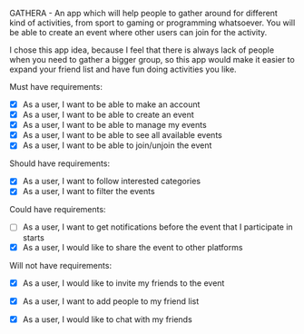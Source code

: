 GATHERA - An app which will help people to gather around for different kind of activities, from sport to gaming or programming whatsoever. You will be able to create an event where other users can join for the activity.

I chose this app idea, because I feel that there is always lack of people when you need to gather a bigger group, so this app would make it easier to expand your friend list and have fun doing activities you like. 

Must have requirements:

- [x] As a user, I want to be able to make an account
- [x] As a user, I want to be able to create an event
- [x] As a user, I want to be able to manage my events
- [x] As a user, I want to be able to see all available events
- [x] As a user, I want to be able to join/unjoin the event

Should have requirements: 

- [x] As a user, I want to follow interested categories
- [x] As a user, I want to filter the events

Could have requirements:

- [ ] As a user, I want to get notifications before the event that I participate in starts
- [x] As a user, I would like to share the event to other platforms

Will not have requirements:

- [x] As a user, I would like to invite my friends to the event
- [x] As a user, I want to add people to my friend list
- [x] As a user, I would like to chat with my friends

